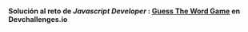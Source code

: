 #### Solución al reto de *Javascript Developer* : [Guess The Word Game](https://devchallenges.io/challenge/guess-the-word "Guess The Word Game") en Devchallenges.io